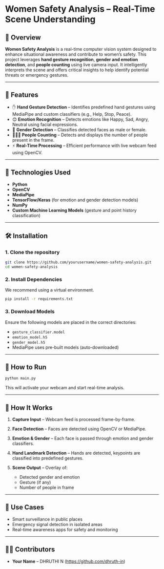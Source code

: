 # Women Safety Analysis – Real-Time Scene Understanding

## 📌 Overview

**Women Safety Analysis** is a real-time computer vision system designed to enhance situational awareness and contribute to women’s safety. This project leverages **hand gesture recognition**, **gender and emotion detection**, and **people counting** using live camera input. It intelligently interprets the scene and offers critical insights to help identify potential threats or emergency gestures.

---

## 🎯 Features

* ✋ **Hand Gesture Detection** – Identifies predefined hand gestures using MediaPipe and custom classifiers (e.g., Help, Stop, Peace).
* 😊 **Emotion Recognition** – Detects emotions like Happy, Sad, Angry, Neutral using facial expressions.
* 🚻 **Gender Detection** – Classifies detected faces as male or female.
* 🧍‍♀️🧍 **People Counting** – Detects and displays the number of people present in the frame.
* ⚡ **Real-Time Processing** – Efficient performance with live webcam feed using OpenCV.

---

## 🧠 Technologies Used

* **Python**
* **OpenCV**
* **MediaPipe**
* **TensorFlow/Keras** (for emotion and gender detection models)
* **NumPy**
* **Custom Machine Learning Models** (gesture and point history classification)

---

## 🛠️ Installation

### 1. Clone the repository

```bash
git clone https://github.com/yourusername/women-safety-analysis.git
cd women-safety-analysis
```

### 2. Install Dependencies

We recommend using a virtual environment.

```bash
pip install -r requirements.txt
```

### 3. Download Models

Ensure the following models are placed in the correct directories:

* `gesture_classifier.model`
* `emotion_model.h5`
* `gender_model.h5`
* MediaPipe uses pre-built models (auto-downloaded)

---

## 🚀 How to Run

```bash
python main.py
```

This will activate your webcam and start real-time analysis.

---

## 🎯 How It Works

1. **Capture Input** – Webcam feed is processed frame-by-frame.
2. **Face Detection** – Faces are detected using OpenCV or MediaPipe.
3. **Emotion & Gender** – Each face is passed through emotion and gender classifiers.
4. **Hand Landmark Detection** – Hands are detected, keypoints are classified into predefined gestures.
5. **Scene Output** – Overlay of:

   * Detected gender and emotion
   * Gesture (if any)
   * Number of people in frame

---

## 🧪 Use Cases

* Smart surveillance in public places
* Emergency signal detection in isolated areas
* Real-time awareness apps for safety and monitoring

---

## 🙋‍♀️ Contributors

* **Your Name** – DHRUTHI N (https://github.com/dhruth-in)
